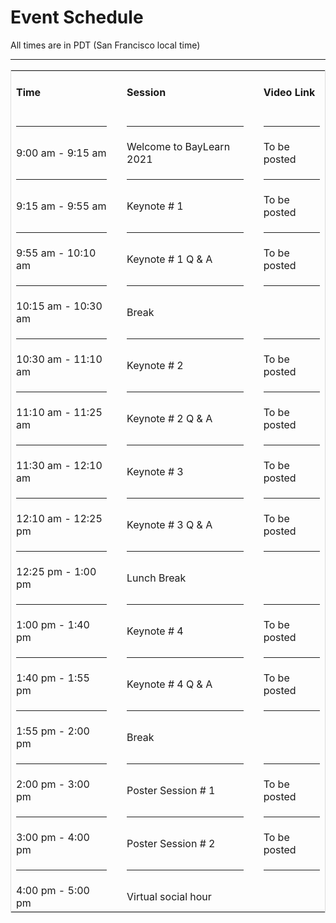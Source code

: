 # Event Schedule
All times are in PDT (San Francisco local time)

___________________________________________________
<style>
table {
  border-collapse: collapse;
  width: 100%;
  border: 1px solid #ddd;
}
</style>

<table>
<tr>
  <td> <h4> Time
  <td><p>
  <td> <h4> Session
  <td><p>
  <td> <h4> Video Link
</tr>
<tr><td><hr><td><p><td><hr><td><p><td><hr></tr>
<tr>
  <td> 9:00 am - 9:15 am
  <td><p>
  <td> Welcome to BayLearn 2021
  <td><p>
  <td> To be posted
</tr>
<tr><td><hr><td><p><td><hr><td><p><td><hr></tr>
<tr>
  <td> 9:15 am - 9:55 am
  <td><p>
  <td> Keynote # 1
  <td><p>
  <td> To be posted
</tr>
<tr><td><hr><td><p><td><hr><td><p><td><hr></tr>
<tr>
  <td> 9:55 am - 10:10 am
  <td><p>
  <td> Keynote # 1 Q & A
  <td><p>
  <td> To be posted
</tr>
<tr><td><hr><td><p><td><hr><td><p><td><hr></tr>
<tr>
  <td> 10:15 am - 10:30 am
  <td><p>
  <td> Break
  <td><p>
  <td>  
</tr>
<tr><td><hr><td><p><td><hr><td><p><td><hr></tr>
<tr>
  <td> 10:30 am - 11:10 am
  <td><p>
  <td> Keynote # 2
  <td><p>
  <td> To be posted
</tr>
<tr><td><hr><td><p><td><hr><td><p><td><hr></tr>
<tr>
  <td> 11:10 am - 11:25 am
  <td><p>
  <td> Keynote # 2 Q & A
  <td><p>
  <td> To be posted
</tr>
<tr><td><hr><td><p><td><hr><td><p><td><hr></tr>
<tr>
  <td> 11:30 am - 12:10 am
  <td><p>
  <td> Keynote # 3
  <td><p>
  <td> To be posted
</tr>
<tr><td><hr><td><p><td><hr><td><p><td><hr></tr>
<tr>
  <td> 12:10 am - 12:25 pm
  <td><p>
  <td> Keynote # 3 Q & A
  <td><p>
  <td> To be posted
</tr>
<tr><td><hr><td><p><td><hr><td><p><td><hr></tr>
<tr>
  <td> 12:25 pm - 1:00 pm
  <td><p>
  <td> Lunch Break
  <td><p>
  <td>  
</tr>
<tr><td><hr><td><p><td><hr><td><p><td><hr></tr>
<tr>
  <td> 1:00 pm - 1:40 pm
  <td><p>
  <td> Keynote # 4
  <td><p>
  <td> To be posted
</tr>
<tr><td><hr><td><p><td><hr><td><p><td><hr></tr>
<tr>
  <td> 1:40 pm - 1:55 pm
  <td><p>
  <td> Keynote # 4 Q & A
  <td><p>
  <td> To be posted
</tr>
<tr><td><hr><td><p><td><hr><td><p><td><hr></tr>
<tr>
  <td> 1:55 pm - 2:00 pm
  <td><p>
  <td> Break
  <td><p>
  <td>  
</tr>
<tr><td><hr><td><p><td><hr><td><p><td><hr></tr>
<tr>
  <td> 2:00 pm - 3:00 pm
  <td><p>
  <td> Poster Session # 1
  <td><p>
  <td> To be posted
</tr>
<tr><td><hr><td><p><td><hr><td><p><td><hr></tr>
<tr>
  <td> 3:00 pm - 4:00 pm
  <td><p>
  <td> Poster Session # 2
  <td><p>
  <td> To be posted
</tr>
<tr><td><hr><td><p><td><hr><td><p><td><hr></tr>
<tr>
  <td> 4:00 pm - 5:00 pm
  <td><p>
  <td> Virtual social hour
  <td><p>
  <td>
</tr>
</table>
